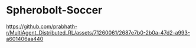 # Spherobolt-Soccer



https://github.com/prabhath-r/MultiAgent_Distributed_RL/assets/71260061/2687e7b0-2b0a-47d2-a993-a601406aa440


